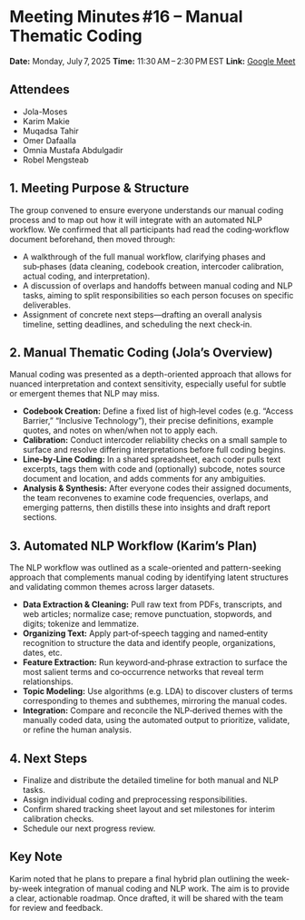 # Meeting Minutes #16 – Manual Thematic Coding

**Date:** Monday, July 7, 2025
**Time:** 11:30 AM – 2:30 PM EST
**Link:** [Google Meet](https://meet.google.com/thw-hymo-eah)

## Attendees

- Jola-Moses
- Karim Makie
- Muqadsa Tahir
- Omer Dafaalla
- Omnia Mustafa Abdulgadir
- Robel Mengsteab

## 1. Meeting Purpose & Structure

The group convened to ensure everyone
understands our manual coding
process and to map out how it
will integrate with an automated
NLP workflow. We confirmed that all
participants had read the
coding‐workflow document
beforehand, then moved through:

- A walkthrough of the full manual
workflow, clarifying phases and sub‑phases
(data cleaning, codebook
creation, intercoder calibration,
actual coding, and
interpretation).
- A discussion of overlaps and
handoffs between manual coding
and NLP tasks, aiming to split
responsibilities so each person
focuses on specific deliverables.
- Assignment of concrete next
steps—drafting an overall analysis
timeline, setting deadlines, and
scheduling the next check‑in.

## 2. Manual Thematic Coding (Jola’s Overview)

Manual coding was presented as
a depth-oriented approach that
allows for nuanced interpretation
and context sensitivity, especially
useful for subtle or emergent themes
that NLP may miss.

- **Codebook Creation:** Define a fixed
list of high‑level codes
(e.g. “Access Barrier,” “Inclusive Technology”),
their precise definitions, example
quotes, and notes on when/when
not to apply each.
- **Calibration:** Conduct intercoder
reliability checks on a small
sample to surface and resolve
differing interpretations before
full coding begins.
- **Line‑by‑Line Coding:** In a shared spreadsheet,
each coder pulls text excerpts,
tags them with code and
(optionally) subcode, notes source
document and location, and adds
comments for any ambiguities.
- **Analysis & Synthesis:** After everyone codes
their assigned documents, the
team reconvenes to examine code
frequencies, overlaps, and
emerging patterns, then distills
these into insights and draft report sections.

## 3. Automated NLP Workflow (Karim’s Plan)

The NLP workflow was outlined as
a scale-oriented and pattern-seeking
approach that complements manual
coding by identifying latent
structures and validating common
themes across larger datasets.

- **Data Extraction & Cleaning:** Pull raw
text from PDFs, transcripts, and
web articles; normalize case; remove
punctuation, stopwords, and
digits; tokenize and lemmatize.
- **Organizing Text:** Apply part‑of‑speech
tagging and named‑entity recognition
to structure the data and identify
people, organizations, dates, etc.
- **Feature Extraction:** Run keyword‐and‐phrase extraction to surface
the most salient terms and
co‑occurrence networks that
reveal term relationships.
- **Topic Modeling:** Use algorithms (e.g. LDA) to discover clusters of
terms corresponding to themes
and subthemes, mirroring
the manual codes.
- **Integration:** Compare and reconcile
the NLP‑derived themes with
the manually coded data, using
the automated output to prioritize,
validate, or refine the human analysis.

## 4. Next Steps

- Finalize and distribute the detailed
timeline for both manual and NLP tasks.
- Assign individual coding
and preprocessing responsibilities.
- Confirm shared tracking sheet
layout and set milestones for
interim calibration checks.
- Schedule our next progress review.

## Key Note

Karim noted that he plans to
prepare a final hybrid plan
outlining the week-by-week
integration of manual coding and
NLP work. The aim is to provide
a clear, actionable roadmap. Once
drafted, it will be shared with
the team for review and feedback.
